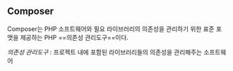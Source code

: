 ## Composer
Composer는 PHP 소프트웨어와 필요 라이브러리의 의존성을 관리하기 위한 표준 포맷을 제공하는 PHP ==의존성 관리도구==이다.

*의존성 관리도구* : 프로젝트 내에 포함된 라이브러리들의 의존성을 관리해주는 소프트웨어




<!--stackedit_data:
eyJoaXN0b3J5IjpbMzQ3MTI0MjE3LDEzNDMxNjc3ODksLTU1Nz
IyMzEyNF19
-->